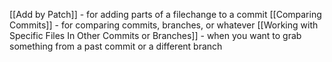 [[Add by Patch]] - for adding parts of a filechange to a commit
[[Comparing Commits]] - for comparing commits, branches, or whatever
[[Working with Specific Files In Other Commits or Branches]] - when you want to grab something from a past commit or a different branch
